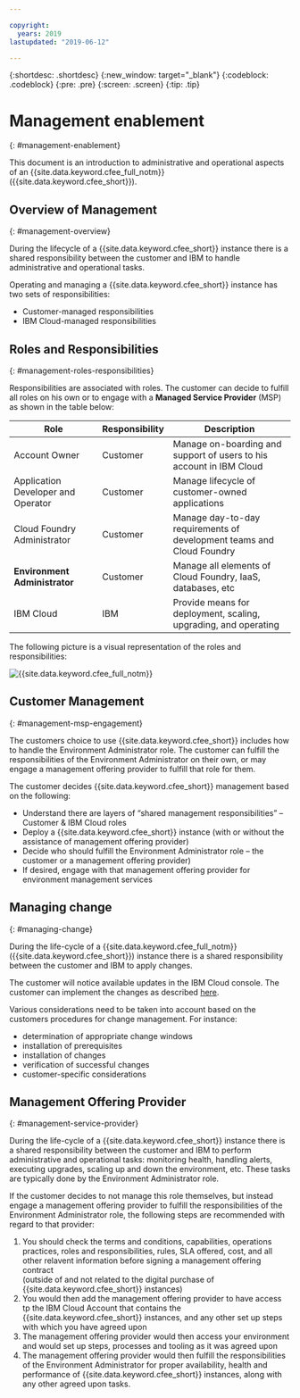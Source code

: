 ```yaml
---

copyright:
  years: 2019
lastupdated: "2019-06-12"

---
```


{:shortdesc: .shortdesc}
{:new_window: target="_blank"}
{:codeblock: .codeblock}
{:pre: .pre}
{:screen: .screen}
{:tip: .tip}

# Management enablement
{: #management-enablement}

This document is an introduction to administrative and operational aspects of an {{site.data.keyword.cfee_full_notm}} ({{site.data.keyword.cfee_short}}).

## Overview of Management
{: #management-overview}

During the lifecycle of a {{site.data.keyword.cfee_short}} instance there is a shared responsibility between the customer and IBM to handle administrative and operational tasks. 

Operating and managing a {{site.data.keyword.cfee_short}} instance has two sets of responsibilities:
- Customer-managed responsibilities
- IBM Cloud-managed responsibilities


## Roles and Responsibilities
{: #management-roles-responsibilities}

Responsibilities are associated with roles. The customer can decide to fulfill all roles
on his own or to engage with a **Managed Service Provider** (MSP) as shown in the table below:

| Role                               | Responsibility  | Description                                                           |
|------------------------------------|-----------------|-----------------------------------------------------------------------|
| Account Owner                      | Customer        | Manage on-boarding and support of users to his account in IBM Cloud   |
| Application Developer and Operator | Customer        | Manage lifecycle of customer-owned applications                       |
| Cloud Foundry Administrator        | Customer        | Manage day-to-day requirements of development teams and Cloud Foundry |
| **Environment Administrator**      | Customer        | Manage all elements of Cloud Foundry, IaaS, databases, etc          |
| IBM Cloud                          | IBM             | Provide means for deployment, scaling, upgrading, and operating       |

The following picture is a visual representation of the roles and responsibilities:

![{{site.data.keyword.cfee_full_notm}}](img/ICFEE_HighLevelRoles.png  "High level roles in an {{site.data.keyword.cfee_full_notm}}")

## Customer Management
{: #management-msp-engagement}

The customers choice to use {{site.data.keyword.cfee_short}} includes how to handle the Environment Administrator role.
The customer can fulfill the responsibilities of the Environment Administrator on their own, or may engage a management offering provider to fulfill that role for them.

The customer decides {{site.data.keyword.cfee_short}} management based on the following:
- Understand there are layers of “shared management responsibilities” – Customer & IBM Cloud roles
- Deploy a {{site.data.keyword.cfee_short}} instance (with or without the assistance of management offering provider)
- Decide who should fulfill the Environment Administrator role – the customer or a management offering provider)
- If desired, engage with that management offering provider for environment management services

## Managing change
{: #managing-change}

During the life-cycle of a {{site.data.keyword.cfee_full_notm}} ({{site.data.keyword.cfee_short}}) instance there is a shared responsibility between 
the customer and IBM to apply changes.

The customer will notice available updates in the IBM Cloud console. The customer can implement the changes as described
[here](https://cloud.ibm.com/docs/cloud-foundry?topic=cloud-foundry-update-scale#update-scale).

Various considerations need to be taken into account based on the customers procedures for change management.
For instance:

- determination of appropriate change windows
- installation of prerequisites 
- installation of changes
- verification of successful changes
- customer-specific considerations

## Management Offering Provider
{: #management-service-provider}

During the life-cycle of a {{site.data.keyword.cfee_short}} instance there is a shared responsibility between the customer and IBM
to perform administrative and operational tasks: monitoring health, handling alerts, executing upgrades,
scaling up and down the environment, etc. These tasks are typically done by the Environment Administrator role.

If the customer decides to not manage this role themselves, but instead engage a management offering provider to fulfill the responsibilities of the Environment Administrator role, the following steps are recommended with regard to that provider:
1. You should check the terms and conditions, capabilities, operations practices, roles and responsibilities, rules, SLA offered, cost, and all other relavent information before signing a management offering contract <br> (outside of and not related to the digital purchase of {{site.data.keyword.cfee_short}} instances)
1. You would then add the management offering provider to have access tp the IBM Cloud Account that contains the {{site.data.keyword.cfee_short}} instances, and any other set up steps with which you have agreed upon
1. The management offering provider would then access your environment and would set up steps, processes and tooling as it was agreed upon
1. The management offering provider would then fulfill the responsibilities of the Environment Administrator for proper availability, health and performance of {{site.data.keyword.cfee_short}} instances, along with any other agreed upon tasks.

<!--
### MSP Enabled Methods

This enablement by IBM Cloud to an MSP lists the recommended methodologies and operations strategies for managing the Cloud Foundry
environment, allowing for a flexible and complete management solution.

It is enabled by a "management operations" concept that attaches tools to levels of the management capability.
IBM defines the management operations and includes various information about possible tooling,
connecting methods, and examples. Some management tooling IBM Cloud offers with the Cloud Foundry environment stand-up, others are added by the MSP.
MSPs can easily expand operational tools into this management concept. This allows a flexible delivery of management with low operational overhead and known starting point capabilities,
and allows MSPs to expand with unique offerings.
-->
